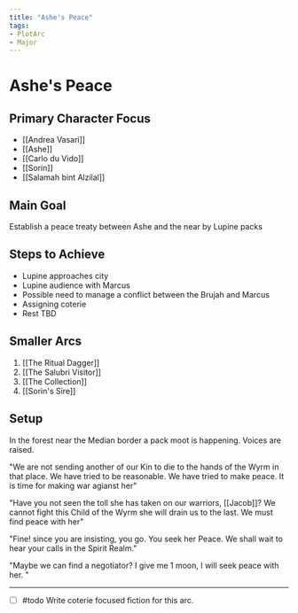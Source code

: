 ```yaml
---
title: "Ashe's Peace"
tags:
- PlotArc
- Major
---
```


# Ashe's Peace
## Primary Character Focus
- [[Andrea Vasari]]
- [[Ashe]]
- [[Carlo du Vido]]
- [[Sorin]]
- [[Salamah bint Alzilal]]

## Main Goal
Establish a peace treaty between Ashe and the near by Lupine packs

## Steps to Achieve
 - Lupine approaches city
 - Lupine audience with Marcus
 - Possible need to manage a conflict between the Brujah and Marcus
 - Assigning coterie
 - Rest TBD

## Smaller Arcs
1. [[The Ritual Dagger]]
2. [[The Salubri Visitor]]
3. [[The Collection]]
4. [[Sorin's Sire]]

## Setup
In the forest near the Median border a pack moot is happening. Voices are raised.

"We are not sending another of our Kin to die to the hands of the Wyrm in that place. We have tried to be reasonable. We have tried to make peace. It is time for making war agianst her"

"Have you not seen the toll she has taken on our warriors, [[Jacob]]? We cannot fight this Child of the Wyrm she will drain us to the last. We must find peace with her"

"Fine! since you are insisting, you go. You seek her Peace. We shall wait to hear your calls in the Spirit Realm."

"Maybe we can find a negotiator? I give me 1 moon, I will seek peace with her. "

---

- [ ] #todo Write coterie focused fiction for this arc.